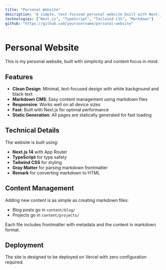 ```yaml
---
title: "Personal Website"
description: "A simple, text-focused personal website built with Next.js and markdown-based CMS"
technologies: ["Next.js", "TypeScript", "Tailwind CSS", "Markdown"]
github: "https://github.com/yourusername/personal-website"
---
```


# Personal Website

This is my personal website, built with simplicity and content focus in mind.

## Features

- **Clean Design**: Minimal, text-focused design with white background and black text
- **Markdown CMS**: Easy content management using markdown files
- **Responsive**: Works well on all device sizes
- **Fast**: Built with Next.js for optimal performance
- **Static Generation**: All pages are statically generated for fast loading

## Technical Details

The website is built using:

- **Next.js 14** with App Router
- **TypeScript** for type safety
- **Tailwind CSS** for styling
- **Gray Matter** for parsing markdown frontmatter
- **Remark** for converting markdown to HTML

## Content Management

Adding new content is as simple as creating markdown files:

- Blog posts go in `content/blog/`
- Projects go in `content/projects/`

Each file includes frontmatter with metadata and the content in markdown format.

## Deployment

The site is designed to be deployed on Vercel with zero configuration required. 
